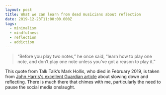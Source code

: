 ```yaml
---
layout: post
title: What we can learn from dead musicians about reflection
date: 2019-12-23T11:00:00.000Z
tags:
  - minimalism
  - mindfulness
  - reflection
  - addiction
---
```

> “Before you play two notes,” he once said, “learn how to play one note, and don’t play one note unless you’ve got a reason to play it.”

This quote from Talk Talk’s Mark Hollis, who died in February 2019, is taken from [John Harris's excellent Guardian article](https://www.theguardian.com/commentisfree/2019/dec/23/periodofreflection-social-media) about slowing down and reflecting. There is much there that chimes with me, particularly the need to pause the social media onslaught.
